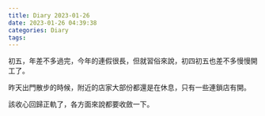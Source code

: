 ```yaml
---
title: Diary 2023-01-26
date: 2023-01-26 04:39:38
categories: Diary
tags:
---
```


初五，年差不多過完，今年的連假很長，但就習俗來說，初四初五也差不多慢慢開工了。

昨天出門散步的時候，附近的店家大部份都還是在休息，只有一些連鎖店有開。

該收心回歸正軌了，各方面來說都要收斂一下。
